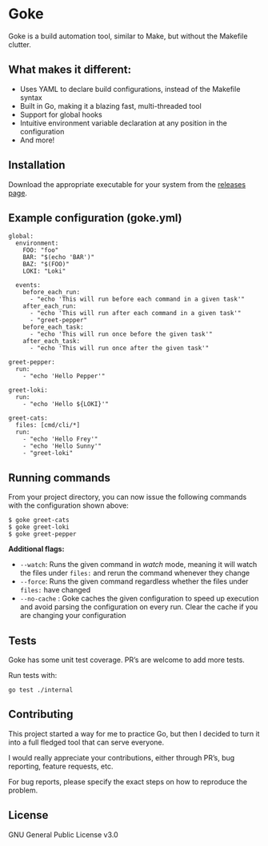# Goke
Goke is a build automation tool, similar to Make, but without the Makefile clutter.

## What makes it different:

* Uses YAML to declare build configurations, instead of the Makefile syntax
* Built in Go, making it a blazing fast, multi-threaded tool
* Support for global hooks
* Intuitive environment variable declaration at any position in the configuration
* And more!

## Installation
Download the appropriate executable for your system from the [releases page](https://github.com/dugajean/goke/releases).

## Example configuration (goke.yml)
```
global:
  environment:
    FOO: "foo"
    BAR: "$(echo 'BAR')"
    BAZ: "$(FOO)"
    LOKI: "Loki"

  events:
    before_each_run:
      - "echo 'This will run before each command in a given task'"
    after_each_run:
      - "echo 'This will run after each command in a given task'"
      - "greet-pepper"
    before_each_task:
      - "echo 'This will run once before the given task'"
    after_each_task:
      - "echo 'This will run once after the given task'"

greet-pepper:
  run:
    - "echo 'Hello Pepper'"

greet-loki:
  run:
    - "echo 'Hello ${LOKI}'"

greet-cats:
  files: [cmd/cli/*]
  run:
    - "echo 'Hello Frey'"
    - "echo 'Hello Sunny'"
    - "greet-loki"
```

## Running commands
From your project directory, you can now issue the following commands with the configuration shown above:
```
$ goke greet-cats
$ goke greet-loki
$ goke greet-pepper
```

**Additional flags:**

* `--watch`: Runs the given command in _watch_ mode, meaning it will watch the files under `files:` and rerun the command whenever they change
* `--force`: Runs the given command regardless whether the files under `files:` have changed
* `--no-cache` : Goke caches the given configuration to speed up execution and avoid parsing the configuration on every run. Clear the cache if you are changing your configuration

## Tests
Goke has some unit test coverage. PR’s are welcome to add more tests.

Run tests with:
```
go test ./internal
```

## Contributing
This project started a way for me to practice Go, but then I decided to turn it into a full fledged tool that can serve everyone.

I would really appreciate your contributions, either through PR’s, bug reporting, feature requests, etc.

For bug reports, please specify the exact steps on how to reproduce the problem.

## License
GNU General Public License v3.0
